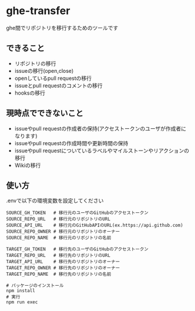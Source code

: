 # ghe-transfer
ghe間でリポジトリを移行するためのツールです

## できること
- リポジトリの移行
- issueの移行(open,close)
- openしているpull requestの移行
- issueとpull requestのコメントの移行
- hooksの移行

## 現時点でできないこと
- issueやpull requestの作成者の保持(アクセストークンのユーザが作成者になります)
- issueやpull requestの作成時間や更新時間の保持
- issueやpull requestについているラベルやマイルストーンやリアクションの移行
- Wikiの移行

## 使い方
.envで以下の環境変数を設定してください
```
SOURCE_GH_TOKEN   # 移行元のユーザのGitHubのアクセストークン
SOURCE_REPO_URL   # 移行元のリポジトリのURL
SOURCE_API_URL    # 移行元のGitHubAPIのURL(ex.https://api.github.com)
SOURCE_REPO_OWNER # 移行元のリポジトリのオーナー
SOURCE_REPO_NAME  # 移行元のリポジトリの名前

TARGET_GH_TOKEN   # 移行先のユーザのGitHubのアクセストークン
TARGET_REPO_URL   # 移行先のリポジトリのURL
TARGET_API_URL    # 移行先のリポジトリのオーナー
TARGET_REPO_OWNER # 移行先のリポジトリのオーナー
TARGET_REPO_NAME  # 移行先のリポジトリの名前
```

```
# パッケージのインストール
npm install
# 実行
npm run exec
```